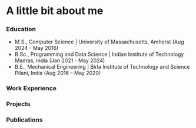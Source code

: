 # A little bit about me

### Education
- M.S., Computer Science | University of Massachusetts, Amherst (Aug 2024 - May 2016)
- B.Sc., Programming and Data Science | Indian Institute of Technology Madras, India (Jan 2021 - May 2024)
- B.E., Mechanical Engineering | Birla Institute of Technology and Science Pilani, India (Aug 2016 – May 2020)

### Work Experience


### Projects

### Publications
